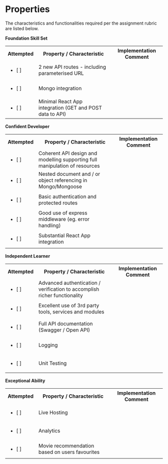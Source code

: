 # Properties

The characteristics and functionalities required per the assignment rubric are listed below.

**Foundation Skill Set**
<table>
    <tr>
        <th>
            Attempted
        </th>
        <th>
            Property / Characteristic
        </th>
        <th>
            Implementation Comment
        </th>
    </tr>
    <tr>
        <td>
            <ul>
                <li>[ ] </li>
            </ul>
        </td>
        <td>
            2 new API routes - including parameterised URL
        </td>
        <td>&nbsp</td>
    </tr>
    <tr>
        <td>
            <ul>
                <li>[ ] </li>
            </ul>
        </td>
        <td>Mongo integration</td>
        <td>&nbsp</td>
    </tr>
    <tr>
        <td>
            <ul>
                <li>[ ] </li>
            </ul>
        </td>
        <td>Minimal React App integration (GET and POST data to API)</td>
        <td>&nbsp</td>
    </tr>
</table>




**Confident Developer**
<table>
    <tr>
        <th>
            Attempted
        </th>
        <th>
            Property / Characteristic
        </th>
        <th>
            Implementation Comment
        </th>
    </tr>
    <tr>
        <td>
            <ul>
                <li>[ ] </li>
            </ul>
        </td>
        <td>
            Coherent API design and modelling supporting full manipulation of resources
        </td>
        <td>
        </td>
    </tr>
    <tr>
        <td>
            <ul>
                <li>[ ] </li>
            </ul>
        </td>
        <td>
            Nested document and / or object referencing in Mongo/Mongoose
        </td>
        <td>
        </td>
    </tr>
    <tr>
        <td>
            <ul>
                <li>[ ] </li>
            </ul>
        </td>
        <td>Basic authentication and protected routes</td>
        <td></td>
    </tr>
    <tr>
        <td>
            <ul>
                <li>[ ] </li>
            </ul>
        </td>
        <td>Good use of express middleware (eg. error handling)</td>
        <td></td>
    </tr>
    <tr>
        <td>
            <ul>
                <li>[ ] </li>
            </ul>
        </td>
        <td>Substantial React App integration</td>
        <td></td>
    </tr>
</table>

**Independent Learner**
<table>
    <tr>
        <th>
            Attempted
        </th>
        <th>
            Property / Characteristic
        </th>
        <th>
            Implementation Comment
        </th>
    </tr>
    <tr>
        <td>
            <ul>
                <li>[ ] </li>
            </ul>
        </td>
        <td>Advanced authentication / verification to accomplish richer functionality</td>
        <td></td>
    </tr>
    <tr>
        <td>
            <ul>
                <li>[ ] </li>
            </ul>
        </td>
        <td>Excellent use of 3rd party tools, services and modules</td>
        <td></td>
    </tr>
    <tr>
        <td>
            <ul>
                <li>[ ] </li>
            </ul>
        </td>
        <td>Full API documentation (Swagger / Open API)</td>
        <td></td>
    </tr>
    <tr>
        <td>
            <ul>
                <li>[ ] </li>
            </ul>
        </td>
        <td>Logging</td>
        <td></td>
    </tr>
    <tr>
        <td>
            <ul>
                <li>[ ] </li>
            </ul>
        </td>
        <td>Unit Testing</td>
        <td></td>
    </tr>
</table>

**Exceptional Ability**
<table>
    <tr>
        <th>
            Attempted
        </th>
        <th>
            Property / Characteristic
        </th>
        <th>
            Implementation Comment
        </th>
    </tr>
    <tr>
        <td>
            <ul>
                <li>[ ] </li>
            </ul>
        </td>
        <td>Live Hosting</td>
        <td></td>
    </tr>
    <tr>
        <td>
            <ul>
                <li>[ ] </li>
            </ul>
        </td>
        <td>Analytics</td>
        <td></td>
    </tr>
    <tr>
        <td>
            <ul>
                <li>[ ] </li>
            </ul>
        </td>
        <td>Movie recommendation based on users favourites</td>
        <td></td>
    </tr>
</table>

